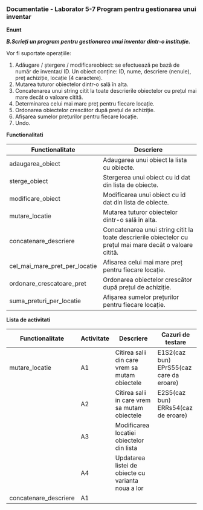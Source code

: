 <h3>Documentatie - Laborator 5-7 Program pentru gestionarea unui inventar </h3>

**Enunt**

  ***B.Scrieți un program pentru gestionarea unui inventar  dintr-o instituție.***

  Vor  fi  suportate operațiile:

  1. Adăugare / ștergere / modificareobiect: se efectuează pe bază de număr de inventar/ ID. Un obiect conține: ID, nume, descriere (nenule), preț achiziție, locație (4 caractere). 
  2. Mutarea tuturor obiectelor dintr-o sală în alta.
  3. Concatenarea unui string citit la toate descrierile obiectelor cu prețul mai mare decât o valoare citită.
  4. Determinarea celui mai mare preț pentru fiecare locație.
  5. Ordonarea obiectelor crescător după prețul de achiziție.
  6. Afișarea sumelor prețurilor pentru fiecare locație.
  7. Undo.

**Functionalitati**

Functionalitate|Descriere
---------------|----------
adaugarea_obiect|Adaugarea unui obiect la lista cu obiecte.
sterge_obiect|Stergerea unui obiect cu id dat din lista de obiecte.
modificare_obiect|Modificarea unui obiect cu id dat din lista de obiecte.
mutare_locatie|Mutarea tuturor obiectelor dintr-o sală în alta.
concatenare_descriere|Concatenarea unui string citit la toate descrierile obiectelor cu prețul mai mare decât o valoare citită.
cel_mai_mare_pret_per_locatie|Afisarea celui mai mare preț pentru fiecare locație.
ordonare_crescatoare_pret|Ordonarea obiectelor crescător după prețul de achiziție.
suma_preturi_per_locatie|Afișarea sumelor prețurilor pentru fiecare locație.


**Lista de activitati**

Functionalitate|Activitate|Descriere|Cazuri de testare
---------------|----------|---------|-----------------
mutare_locatie|A1|Citirea salii din care vrem sa mutam obiectele|E1S2(caz bun)<br>EPrS55(caz care da eroare)
<br>|A2|Citirea salii in care vrem sa mutam obiectele|E2S5(caz bun)<br>ERRs54(caz de eroare)
<br>|A3|Modificarea locatiei obiectelor din lista
<br>|A4|Updatarea listei de obiecte cu varianta noua a lor
concatenare_descriere|A1|


